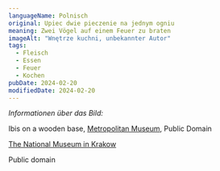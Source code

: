```yaml
---
languageName: Polnisch
original: Upiec dwie pieczenie na jednym ogniu
meaning: Zwei Vögel auf einem Feuer zu braten
imageAlt: "Wnętrze kuchni, unbekannter Autor"
tags:
  - Fleisch
  - Essen
  - Feuer
  - Kochen
pubDate: 2024-02-20
modifiedDate: 2024-02-20
---
```


_Informationen über das Bild:_

Ibis on a wooden base, [Metropolitan Museum](https://www.metmuseum.org/art/collection/search/552995), Public Domain

[The National Museum in Krakow](https://zbiory.mnk.pl/en/search-result/catalog/155760)

Public domain
